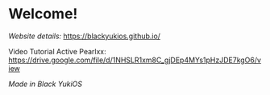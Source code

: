 # Welcome!

_Website details:_ https://blackyukios.github.io/ 


Video Tutorial Active Pearlxx: https://drive.google.com/file/d/1NHSLR1xm8C_gjDEp4MYs1pHzJDE7kgO6/view

_Made in Black YukiOS_
